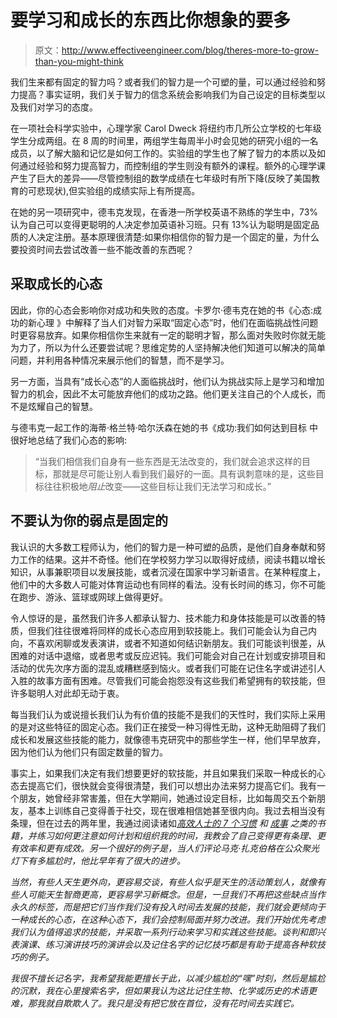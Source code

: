 # 要学习和成长的东西比你想象的要多

> 原文：<http://www.effectiveengineer.com/blog/theres-more-to-grow-than-you-might-think>

我们生来都有固定的智力吗？或者我们的智力是一个可塑的量，可以通过经验和努力提高？事实证明，我们关于智力的信念系统会影响我们为自己设定的目标类型以及我们对学习的态度。

在一项社会科学实验中，心理学家 Carol Dweck 将纽约市几所公立学校的七年级学生分成两组。在 8 周的时间里，两组学生每周半小时会见她的研究小组的一名成员，以了解大脑和记忆是如何工作的。实验组的学生也了解了智力的本质以及如何通过经验和努力提高智力，而控制组的学生则没有额外的课程。额外的心理学课产生了巨大的差异——尽管控制组的数学成绩在七年级时有所下降(反映了美国教育的可悲现状),但实验组的成绩实际上有所提高。

在她的另一项研究中，德韦克发现，在香港一所学校英语不熟练的学生中，73%认为自己可以变得更聪明的人决定参加英语补习班。只有 13%认为聪明是固定品质的人决定注册。基本原理很清楚:如果你相信你的智力是一个固定的量，为什么要投资时间去尝试改善一些不能改善的东西呢？

## 采取成长的心态

因此，你的心态会影响你对成功和失败的态度。卡罗尔·德韦克在她的书《心态:成功的新心理 》中解释了当人们对智力采取“固定心态”时，他们在面临挑战性问题时更容易放弃。如果你相信你生来就有一定的聪明才智，那么面对失败时你就无能为力了，所以为什么还要尝试呢？思维定势的人坚持解决他们知道可以解决的简单问题，并利用各种情况来展示他们的智慧，而不是学习。

另一方面，当具有“成长心态”的人面临挑战时，他们认为挑战实际上是学习和增加智力的机会，因此不太可能放弃他们的成功之路。他们更关注自己的个人成长，而不是炫耀自己的智慧。

与德韦克一起工作的海蒂·格兰特·哈尔沃森在她的书《成功:我们如何达到目标 中很好地总结了我们心态的影响:

> “当我们相信我们自身有一些东西是无法改变的，我们就会追求这样的目标，那就是尽可能让别人看到我们最好的一面。具有讽刺意味的是，这些目标往往积极地*阻止*改变——这些目标让我们无法学习和成长。”

## 不要认为你的弱点是固定的

我认识的大多数工程师认为，他们的智力是一种可塑的品质，是他们自身奉献和努力工作的结果。这并不奇怪。他们在学校努力学习以取得好成绩，阅读书籍以增长知识，从事兼职项目以发展技能，或者沉浸在国家中学习新语言。在某种程度上，他们中的大多数人可能对体育运动也有同样的看法。没有长时间的练习，你不可能在跑步、游泳、篮球或网球上做得更好。

令人惊讶的是，虽然我们许多人都承认智力、技术能力和身体技能是可以改善的特质，但我们往往很难将同样的成长心态应用到软技能上。我们可能会认为自己内向，不喜欢闲聊或发表演讲，或者不知道如何结识新朋友。我们可能谈判很差，从困难的对话中退缩，或者思考或反应迟钝。我们可能会对自己在计划或安排项目和活动的优先次序方面的混乱或糟糕感到恼火。或者我们可能在记住名字或讲述引人入胜的故事方面有困难。尽管我们可能会抱怨没有这些我们希望拥有的软技能，但许多聪明人对此却无动于衷。

每当我们认为或说擅长我们认为有价值的技能不是我们的天性时，我们实际上采用的是对这些特征的固定心态。我们正在接受一种习得性无助，这种无助阻碍了我们成长和发展这些技能的能力，就像德韦克研究中的那些学生一样，他们早早放弃，因为他们认为他们只有固定数量的智力。

事实上，如果我们决定有我们想要更好的软技能，并且如果我们采取一种成长的心态去提高它们，很快就会变得很清楚，我们可以想出办法来努力提高它们。我有一个朋友，她曾经非常害羞，但在大学期间，她通过设定目标，比如每周交五个新朋友，基本上训练自己变得善于社交，现在很难相信她甚至很内向。我过去相当没有条理，但在过去的两年里，我通过阅读诸如[](http://www.amazon.com/gp/product/0307465357?ie=UTF8&camp=1789&creativeASIN=0307465357&linkCode=xm2&tag=theeffeengi-20)*[*高效人士的 7 个习惯*](http://www.amazon.com/gp/product/0743269519?ie=UTF8&camp=1789&creativeASIN=0743269519&linkCode=xm2&tag=theeffeengi-20) 和 [*成事*](http://www.amazon.com/gp/product/0142000280?ie=UTF8&camp=1789&creativeASIN=0142000280&linkCode=xm2&tag=theeffeengi-20) 之类的书籍，并练习如何更注意如何计划和组织我的时间，我教会了自己变得更有条理、更有效率和更有成效。另一个很好的例子是，当人们评论马克·扎克伯格在公众聚光灯下有多尴尬时，他比早年有了很大的进步。*

*当然，有些人天生更外向，更容易交谈，有些人似乎是天生的活动策划人，就像有些人可能天生智商更高，更容易学习新概念。但是，一旦我们不再把这些缺点当作永久的标签，而是把它们当作我们没有投入时间去发展的技能，我们就会更倾向于一种成长的心态，在这种心态下，我们会控制局面并努力改进。我们开始优先考虑我们认为值得追求的技能，并采取一系列行动来学习和实践这些技能。谈判和即兴表演课、练习演讲技巧的演讲会以及记住名字的记忆技巧都是有助于提高各种软技巧的例子。*

*我很不擅长记名字，我希望我能更擅长于此，以减少尴尬的“嘿”时刻，然后是尴尬的沉默，我在心里搜索名字，但如果我认为这比记住生物、化学或历史的术语更难，那我就自欺欺人了。我只是没有把它放在首位，没有花时间去实践它。*